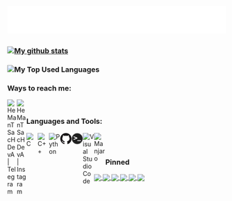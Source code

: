 <h1 align="center">
  <img src="https://raw.githubusercontent.com/HemantSachdeva/HemantSachdeva/master/HemantSachdeva.svg" alt="Hemant Sachdeva" />
</h1>

### [![My github stats](https://github-readme-stats.vercel.app/api?username=hemantsachdeva&count_private=true&show_icons=true&theme=vision-friendly-dark)](https://www.github.com/HemantSachdeva?tab=repositories)
### ![My Top Used Languages](https://github-readme-stats.vercel.app/api/top-langs/?username=hemantsachdeva&exclude_repo=android_device_xiaomi_laurel_sprout,android_kernel_xiaomi_laurel_sprout,android_vendor_xiaomi_laurel_sprout,device_xiaomi_laurel_sprout,vendor_xiaomi_laurel_sprout,kernel_xiaomi_laurel_sprout,dt_laurel_sprout,dt_laurel_sprout_r,vt_laurel_sprout_r,kt_laurel_sprout_r,build_soong_java&hide=Lua,M4,Objective-C,Assembly,Makefile,Shell,Perl,Yacc&langs_count=9&layout=compact)
### Ways to reach me:

[<img align="left" alt="HeManTSacHDevA | Telegram" width="22px" src="https://cdn.jsdelivr.net/npm/simple-icons@3.10.0/icons/telegram.svg" />](https://www.telegram.me/HeManTSacHDevA)
[<img align="left" alt="HeManTSacHDevA | Instagram" width="22px" src="https://cdn.jsdelivr.net/npm/simple-icons@v3/icons/instagram.svg" />](https://www.instagram.com/hemant_007.me)
<br/>
### Languages and Tools:
[<img align="left" alt="C" width="26px" src="https://cdn.jsdelivr.net/npm/simple-icons@3.10.0/icons/c.svg"/>](C)
[<img align="left" alt="C++" width="26px" src="https://cdn.jsdelivr.net/npm/simple-icons@3.10.0/icons/cplusplus.svg"/>](C++)
[<img align="left" alt="Python" width="26px" src="https://cdn.jsdelivr.net/npm/simple-icons@3.10.0/icons/python.svg"/>](Python)
[<img align="left" alt="GitHub" width="26px" src="https://raw.githubusercontent.com/github/explore/78df643247d429f6cc873026c0622819ad797942/topics/github/github.png" />](GitHub)
[<img align="left" alt="Terminal" width="26px" src="https://raw.githubusercontent.com/github/explore/80688e429a7d4ef2fca1e82350fe8e3517d3494d/topics/terminal/terminal.png" />](Terminal)
[<img align="left" alt="Visual Studio Code" width="26px" src="https://cdn.jsdelivr.net/npm/simple-icons@3.10.0/icons/visualstudio.svg"/>](VS)
[<img align="left" alt="Manjaro" width="26px" src="https://cdn.jsdelivr.net/npm/simple-icons@3.10.0/icons/manjaro.svg"/>](manjarolinux)
<br /><br />

### Pinned
<a href="https://github.com/HemantSachdeva/OOP-3rdSem">
  <img align="center" src="https://github-readme-stats.vercel.app/api/pin/?username=HemantSachdeva&repo=OOP-3rdSem&show_owner=true)" />
</a>
<a href="https://github.com/HemantSachdeva/Ds-3rdSem">
  <img align="center" src="https://github-readme-stats.vercel.app/api/pin/?username=HemantSachdeva&repo=Ds-3rdSem&show_owner=true)" />
</a>
<a href="https://github.com/HemantSachdeva/ITW-3rdSem">
  <img align="center" src="https://github-readme-stats.vercel.app/api/pin/?username=HemantSachdeva&repo=ITW-3rdSem&show_owner=true)" />
</a>
<a href="https://github.com/HemantSachdeva/WeatherApi">
  <img align="center" src="https://github-readme-stats.vercel.app/api/pin/?username=HemantSachdeva&repo=WeatherApi&show_owner=true)" />
</a>
<a href="https://github.com/HemantSachdeva/device_xiaomi_laurel_sprout">
  <img align="center" src="https://github-readme-stats.vercel.app/api/pin/?username=HemantSachdeva&repo=device_xiaomi_laurel_sprout&show_owner=true)" />
</a>
<a href="https://github.com/HemantSachdeva/MrBond007Bot">
  <img align="center" src="https://github-readme-stats.vercel.app/api/pin/?username=HemantSachdeva&repo=MrBond007Bot&show_owner=true)" />
</a>
